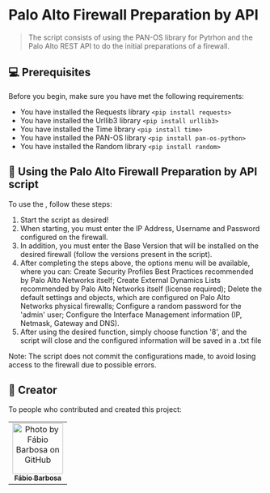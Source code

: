 # Palo Alto Firewall Preparation by API

> The script consists of using the PAN-OS library for Pytrhon and the Palo Alto REST API to do the initial preparations of a firewall.

## 💻 Prerequisites

Before you begin, make sure you have met the following requirements:

* You have installed the Requests library `<pip install requests>`
* You have installed the Urllib3 library `<pip install urllib3>`
* You have installed the Time library `<pip install time>`
* You have installed the PAN-OS library `<pip install pan-os-python>`
* You have installed the Random library `<pip install random>`

## 🚀 Using the Palo Alto Firewall Preparation by API script

To use the <Palo Alto Firewall Preparation by API>, follow these steps:

1. Start the script as desired!
2. When starting, you must enter the IP Address, Username and Password configured on the firewall.
3. In addition, you must enter the Base Version that will be installed on the desired firewall (follow the versions present in the script).
4. After completing the steps above, the options menu will be available, where you can:
      Create Security Profiles Best Practices recommended by Palo Alto Networks itself;
      Create External Dynamics Lists recommended by Palo Alto Networks itself (license required);
      Delete the default settings and objects, which are configured on Palo Alto Networks physical firewalls;
      Configure a random password for the 'admin' user;
      Configure the Interface Management information (IP, Netmask, Gateway and DNS).
5. After using the desired function, simply choose function '8', and the script will close and the configured information will be saved in a .txt file

Note: The script does not commit the configurations made, to avoid losing access to the firewall due to possible errors.

## 🤝 Creator

To people who contributed and created this project:

<table>
  <tr>
    <td align="center">
      <a href="#">
        <img src="https://avatars.githubusercontent.com/u/144133682" width="100px;" alt="Photo by Fábio Barbosa on GitHub"/><br>
        <sub>
          <b>Fábio Barbosa</b>
        </sub>
      </a>
    </td>
  </tr>
</table>
